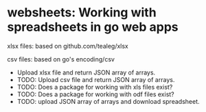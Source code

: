 # websheets: Working with spreadsheets in go web apps

xlsx files: based on github.com/tealeg/xlsx

csv files: based on go's encoding/csv

- Upload xlsx file and return JSON array of arrays.
- TODO: Upload csv file and return JSON array of arrays.
- TODO: Does a package for working with xls files exist?
- TODO: Does a package for working with odf files exist?
- TODO: upload JSON array of arrays and download spreadsheet.
